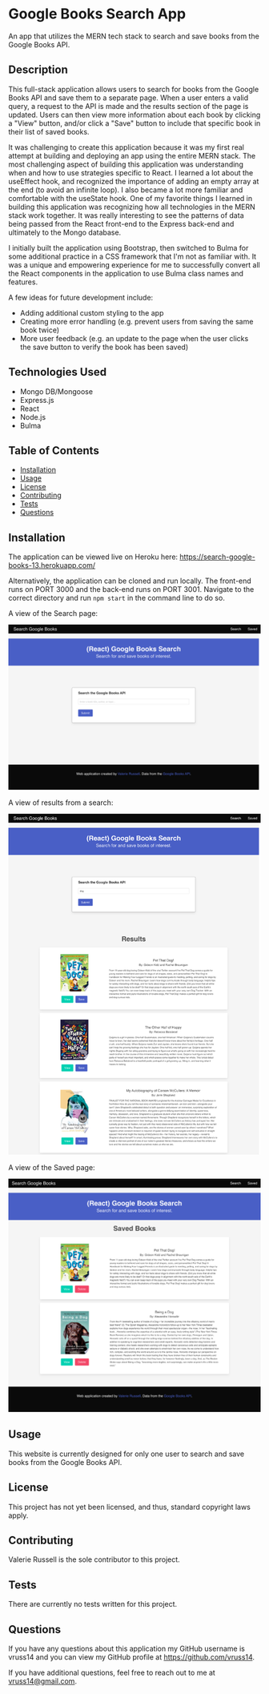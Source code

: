 # Google Books Search App

An app that utilizes the MERN tech stack to search and save books from the Google Books API.

## Description

This full-stack application allows users to search for books from the Google Books API and save them to a separate page. When a user enters a valid query, a request to the API is made and the results section of the page is updated. Users can then view more information about each book by clicking a "View" button, and/or click a "Save" button to include that specific book in their list of saved books.

It was challenging to create this application because it was my first real attempt at building and deploying an app using the entire MERN stack. The most challenging aspect of building this application was understanding when and how to use strategies specific to React. I learned a lot about the useEffect hook, and recognized the importance of adding an empty array at the end (to avoid an infinite loop). I also became a lot more familiar and comfortable with the useState hook. One of my favorite things I learned in building this application was recognizing how all technologies in the MERN stack work together. It was really interesting to see the patterns of data being passed from the React front-end to the Express back-end and ultimately to the Mongo database.

I initially built the application using Bootstrap, then switched to Bulma for some additional practice in a CSS framework that I'm not as familiar with. It was a unique and empowering experience for me to successfully convert all the React components in the application to use Bulma class names and features.

A few ideas for future development include:

- Adding additional custom styling to the app
- Creating more error handling (e.g. prevent users from saving the same book twice)
- More user feedback (e.g. an update to the page when the user clicks the save button to verify the book has been saved)

## Technologies Used

- Mongo DB/Mongoose
- Express.js
- React
- Node.js
- Bulma

## Table of Contents

- [Installation](#Installation)
- [Usage](#Usage)
- [License](#License)
- [Contributing](#Contributing)
- [Tests](#Tests)
- [Questions](#Questions)
            
## Installation

The application can be viewed live on Heroku here: https://search-google-books-13.herokuapp.com/

Alternatively, the application can be cloned and run locally. The front-end runs on PORT 3000 and the back-end runs on PORT 3001. Navigate to the correct directory and run ```npm start``` in the command line to do so.

A view of the Search page:

![Search Page](./client/public/images/search-books.png)

A view of results from a search:

![Results](./client/public/images/search-books-results.png)


A view of the Saved page:

![Saved Page](./client/public/images/saved-google-books.png)

## Usage

This website is currently designed for only one user to search and save books from the Google Books API.

## License

This project has not yet been licensed, and thus, standard copyright laws apply.
            
## Contributing

Valerie Russell is the sole contributor to this project. 
            
## Tests

There are currently no tests written for this project.
            
## Questions

If you have any questions about this application my GitHub username is vruss14 and you can view my GitHub profile at https://github.com/vruss14.

If you have additional questions, feel free to reach out to me at vruss14@gmail.com.
